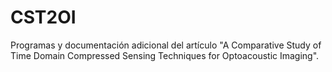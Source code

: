 # CST2OI
Programas y documentación adicional del artículo "A Comparative Study of Time Domain Compressed Sensing Techniques for Optoacoustic Imaging".
